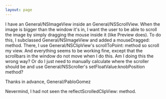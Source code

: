 ```yaml
---
layout: page
---
```


I have an General/NSImageView inside an General/NSScrollView. When the image is bigger than the window it's in, I want the user to be able to scroll the image by simply dragging the mouse inside it (like Preview does). To do this, I subclassed General/NSImageView and added a mouseDragged: method. There, I use General/NSClipView's scrollToPoint: method so scroll my view. And everything seems to be working fine, except that the scrollbars in the window do not move when I do this. Am I doing this the wrong way? Or do I just need to manually calculate where the scroller should be and use General/NSScroller's setFloatValue:knobPosition method?

Thanks in advance,
General/PabloGomez

Nevermind, I had not seen the reflectScrolledClipView: method.